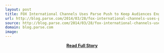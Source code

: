 ```yaml
---
layout: post
title: FOX International Channels Uses Parse Push to Keep Audiences Engaged
url: http://blog.parse.com/2014/03/28/fox-international-channels-uses-parse-push-to-keep-audiences-engaged/
source: http://blog.parse.com/2014/03/28/fox-international-channels-uses-parse-push-to-keep-audiences-engaged/
domain: blog.parse.com
image: 
---
```


<p></p>
<center><p><a href="http://blog.parse.com/2014/03/28/fox-international-channels-uses-parse-push-to-keep-audiences-engaged/" style='padding:25px; font-sze:18px; font-weight: bold;'>Read Full Story</a></p></center>
